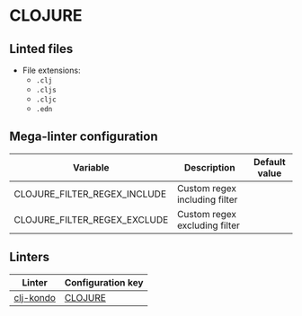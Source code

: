 <!-- markdownlint-disable MD003 MD020 MD033 MD041 -->
<!-- Generated by .automation/build.py, please do not update manually -->
# CLOJURE

## Linted files

- File extensions:
  - `.clj`
  - `.cljs`
  - `.cljc`
  - `.edn`

## Mega-linter configuration

| Variable | Description | Default value |
| ----------------- | -------------- | -------------- |
| CLOJURE_FILTER_REGEX_INCLUDE | Custom regex including filter |  |
| CLOJURE_FILTER_REGEX_EXCLUDE | Custom regex excluding filter |  |

## Linters

| Linter | Configuration key |
| ------ | ----------------- |
| [clj-kondo](clojure_clj_kondo.md) | [CLOJURE](clojure_clj_kondo.md) |
